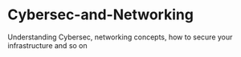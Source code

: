 # Cybersec-and-Networking

Understanding Cybersec, networking concepts, how to secure your infrastructure and so on
